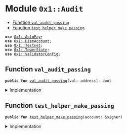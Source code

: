 
<a name="0x1_Audit"></a>

# Module `0x1::Audit`



-  [Function `val_audit_passing`](#0x1_Audit_val_audit_passing)
-  [Function `test_helper_make_passing`](#0x1_Audit_test_helper_make_passing)


<pre><code><b>use</b> <a href="AutoPay.md#0x1_AutoPay">0x1::AutoPay</a>;
<b>use</b> <a href="DiemAccount.md#0x1_DiemAccount">0x1::DiemAccount</a>;
<b>use</b> <a href="Testnet.md#0x1_Testnet">0x1::Testnet</a>;
<b>use</b> <a href="TowerState.md#0x1_TowerState">0x1::TowerState</a>;
<b>use</b> <a href="ValidatorConfig.md#0x1_ValidatorConfig">0x1::ValidatorConfig</a>;
</code></pre>



<a name="0x1_Audit_val_audit_passing"></a>

## Function `val_audit_passing`



<pre><code><b>public</b> <b>fun</b> <a href="Audit.md#0x1_Audit_val_audit_passing">val_audit_passing</a>(val: address): bool
</code></pre>



<details>
<summary>Implementation</summary>


<pre><code><b>public</b> <b>fun</b> <a href="Audit.md#0x1_Audit_val_audit_passing">val_audit_passing</a>(val: address): bool {
  // has valid configs
  <b>if</b> (!<a href="ValidatorConfig.md#0x1_ValidatorConfig_is_valid">ValidatorConfig::is_valid</a>(val)) <b>return</b> <b>false</b>;
  // has operator account set <b>to</b> another address
  <b>let</b> oper = <a href="ValidatorConfig.md#0x1_ValidatorConfig_get_operator">ValidatorConfig::get_operator</a>(val);
  <b>if</b> (oper == val) <b>return</b> <b>false</b>;
  // operator account has balance
  // <b>if</b> (<a href="DiemAccount.md#0x1_DiemAccount_balance">DiemAccount::balance</a>&lt;<a href="GAS.md#0x1_GAS">GAS</a>&gt;(oper) &lt; 50000 && !<a href="Testnet.md#0x1_Testnet_is_testnet">Testnet::is_testnet</a>()) <b>return</b> <b>false</b>;
  // has autopay enabled
  <b>if</b> (!<a href="AutoPay.md#0x1_AutoPay_is_enabled">AutoPay::is_enabled</a>(val)) <b>return</b> <b>false</b>;
  // has mining state
  <b>if</b> (!<a href="TowerState.md#0x1_TowerState_is_init">TowerState::is_init</a>(val)) <b>return</b> <b>false</b>;
  // is a slow wallet
  <b>if</b> (!<a href="DiemAccount.md#0x1_DiemAccount_is_slow">DiemAccount::is_slow</a>(val)) <b>return</b> <b>false</b>;

  // TODO: has network settings for validator

  <b>true</b>
}
</code></pre>



</details>

<a name="0x1_Audit_test_helper_make_passing"></a>

## Function `test_helper_make_passing`



<pre><code><b>public</b> <b>fun</b> <a href="Audit.md#0x1_Audit_test_helper_make_passing">test_helper_make_passing</a>(account: &signer)
</code></pre>



<details>
<summary>Implementation</summary>


<pre><code><b>public</b> <b>fun</b> <a href="Audit.md#0x1_Audit_test_helper_make_passing">test_helper_make_passing</a>(account: &signer){
  <b>assert</b>(<a href="Testnet.md#0x1_Testnet_is_testnet">Testnet::is_testnet</a>(), 1905001);
  <a href="AutoPay.md#0x1_AutoPay_enable_autopay">AutoPay::enable_autopay</a>(account);
}
</code></pre>



</details>


[//]: # ("File containing references which can be used from documentation")
[ACCESS_CONTROL]: https://github.com/diem/dip/blob/main/dips/dip-2.md
[ROLE]: https://github.com/diem/dip/blob/main/dips/dip-2.md#roles
[PERMISSION]: https://github.com/diem/dip/blob/main/dips/dip-2.md#permissions

